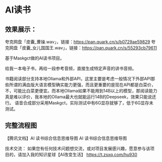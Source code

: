 # AI读书
## 效果展示：
夸克网盘「皮囊_曹操.wav」，链接：https://pan.quark.cn/s/b0729ae59829
夸克网盘「皮囊_女儿国国王.wav」，链接：https://pan.quark.cn/s/55293cb79611

基于Maskgct做的AI读书项目。

给我一本电子书，再给一段参考音频，直接生成特定声音的讲书音频。

书籍阅读部分支持本地Ollama和外部API，这里主要是考虑一般情况下外部API那些所谓的满血版大语言模型确实能力更强，而且更重要的是现在API都是白菜价，不，可能比白菜更便宜。而本地Ollama如果不能用到14B以上的模型，那阅读能力真是难以评价，我本地的Ollama最大也就能运行14B的Deepseek，效果只能说还行。
语音合成部分采用Maskgct，实际测试中有6G显存就够了，低于6G显存未测试。

## 完整流程图
【腾讯文档】AI 读书综合信息思维导图
AI 读书综合信息思维导图


技术交流：
如果您有任何技术问题想交流，或对项目发展感兴趣，愿意参与该项目的，请加入我的知识星球【AI改变生活】
https://t.zsxq.com/hu930